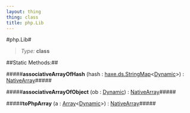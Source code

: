 ```yaml
---
layout: thing
thing: class
title: php.Lib
---
```

#php.Lib#



> *Type:* **class**


##Static Methods:##


#####**associativeArrayOfHash** (hash : <a href="../haxe/ds/StringMap.html" class="type">haxe.ds.StringMap</a>&lt;<a href="../Dynamic.html" class="type">Dynamic</a>&gt;) : <a href="../php/NativeArray.html" class="type">NativeArray</a>#####




#####**associativeArrayOfObject** (ob : <a href="../Dynamic.html" class="type">Dynamic</a>) : <a href="../php/NativeArray.html" class="type">NativeArray</a>#####




#####**toPhpArray** (a : <a href="../Array.html" class="type">Array</a>&lt;<a href="../Dynamic.html" class="type">Dynamic</a>&gt;) : <a href="../php/NativeArray.html" class="type">NativeArray</a>#####






